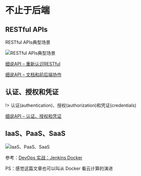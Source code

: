 # 不止于后端

## RESTful APIs

RESTful APIs典型场景

![RESTful APIs典型场景](https://cdn.jsdelivr.net/gh/ssmath/mypic/img/20200210193225.png)

[细说API – 重新认识RESTful](https://insights.thoughtworks.cn/api-restful/)

[细说API – 文档和前后端协作](https://insights.thoughtworks.cn/api-document-front-back-end-collaboration/)

## 认证、授权和凭证

!> 认证(authentication)、授权(authorization)和凭证(credentials)

[细说API – 认证、授权和凭证](https://insights.thoughtworks.cn/api-2/)

## IaaS、PaaS、SaaS

![IaaS、PaaS、SaaS](https://cdn.jsdelivr.net/gh/ssmath/mypic/img/20200210192223.png)

参考：[DevOps 实战：Jenkins Docker](https://cloud.tencent.com/developer/article/1575521)

PS：感觉这篇文章也可以叫从 Docker 看云计算的演进